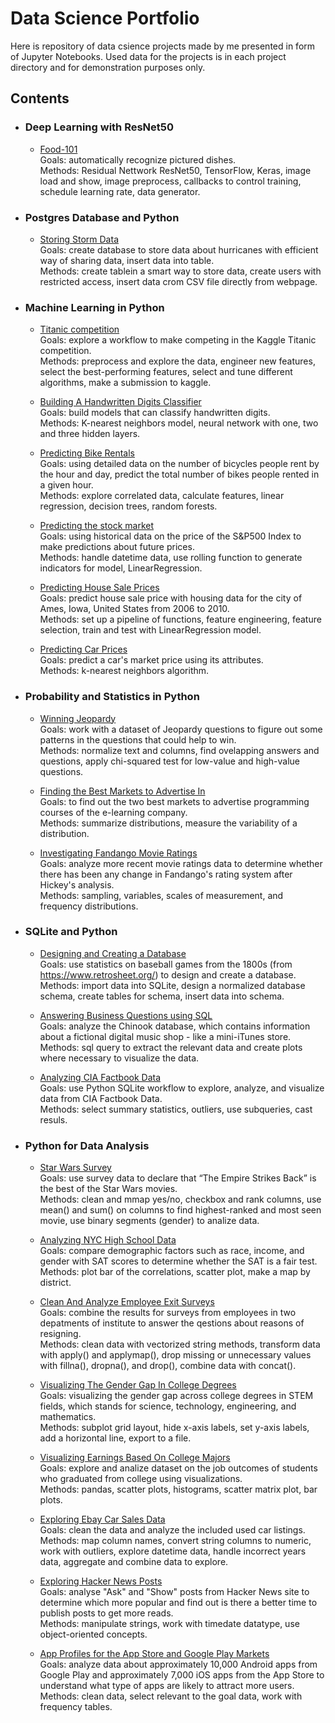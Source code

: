 # Data Science Portfolio

Here is repository of data csience projects made by me presented in form of Jupyter Notebooks. Used data for the projects is in each project directory and for demonstration purposes only.

## Contents

- ### Deep Learning with ResNet50

    - [Food-101](https://nbviewer.jupyter.org/github/liudmylaru/test-projects/blob/master/food/food_101.ipynb)\
    Goals: automatically recognize pictured dishes.\
    Methods: Residual Nettwork ResNet50, TensorFlow, Keras, image load and show, image preprocess, callbacks to control training, schedule learning rate, data generator.

- ### Postgres Database and Python

    - [Storing Storm Data](https://github.com/liudmylaru/data-science-portfolio/blob/master/21_postgres_storm_data/storm_data.ipynb)\
    Goals: create database to store data about hurricanes with efficient way of sharing data, insert data into table.\
    Methods: create tablein a smart way to store data, create users with restricted access, insert data crom CSV file directly from webpage.

- ### Machine Learning in Python

    - [Titanic competition](https://github.com/liudmylaru/data-science-portfolio/blob/master/20_datascience_workflow/titanic_for_kaggle.ipynb)\
    Goals: explore a workflow to make competing in the Kaggle Titanic competition.\
    Methods: preprocess and explore the data, engineer new features, select the best-performing features, select and tune different algorithms, make a submission to kaggle.

    - [Building A Handwritten Digits Classifier](https://github.com/liudmylaru/data-science-portfolio/blob/master/19_handwritten_digits_classifier/digits_classifier.ipynb)\
    Goals: build models that can classify handwritten digits.\
    Methods: K-nearest neighbors model, neural network with one, two and three hidden layers.
    
    - [Predicting Bike Rentals](https://github.com/liudmylaru/data-science-portfolio/blob/master/18_predict_bike_rentals/bike_rentals.ipynb)\
    Goals: using detailed data on the number of bicycles people rent by the hour and day, predict the total number of bikes people rented in a given hour.\
    Methods: explore correlated data, calculate features, linear regression, decision trees, random forests.

    - [ Predicting the stock market](https://github.com/liudmylaru/data-science-portfolio/blob/master/17_predict_stock_market/improved.py)\
    Goals: using historical data on the price of the S&P500 Index to make predictions about future prices.\
    Methods: handle datetime data, use rolling function to generate indicators for model, LinearRegression.

    - [Predicting House Sale Prices](https://github.com/liudmylaru/data-science-portfolio/blob/master/16_predict_house_sale_prices/house_sale_prices.ipynb)\
    Goals: predict house sale price with housing data for the city of Ames, Iowa, United States from 2006 to 2010.\
    Methods: set up a pipeline of functions, feature engineering, feature selection, train and test with LinearRegression model.

    - [Predicting Car Prices](https://github.com/liudmylaru/data-science-portfolio/blob/master/15_predict_car_prices/car_prices.ipynb)\
    Goals: predict a car's market price using its attributes.\
    Methods: k-nearest neighbors algorithm.

- ### Probability and Statistics in Python

    - [Winning Jeopardy](https://github.com/liudmylaru/data-science-portfolio/blob/master/14_winning_jeopardy/winning_jeopardy.ipynb)\
    Goals: work with a dataset of Jeopardy questions to figure out some patterns in the questions that could help to win.\
    Methods: normalize text and columns, find ovelapping answers and questions, apply chi-squared test for low-value and high-value questions.
    
    - [Finding the Best Markets to Advertise In](https://github.com/liudmylaru/data-science-portfolio/blob/master/13_find_best_markets_to_advertise_in/best_markets.ipynb)\
    Goals: to find out the two best markets to advertise programming courses of the e-learning company.\
    Methods: summarize distributions, measure the variability of a distribution.

    - [Investigating Fandango Movie Ratings](https://github.com/liudmylaru/data-science-portfolio/blob/master/12_fandango_movie_ratings/movie_ratings.ipynb)\
    Goals: analyze more recent movie ratings data to determine whether there has been any change in Fandango's rating system after Hickey's analysis.\
    Methods: sampling, variables, scales of measurement, and frequency distributions. 

- ### SQLite and Python

    - [Designing and Creating a Database](https://github.com/liudmylaru/data-science-portfolio/blob/master/11_design_create_batabase/create_db.ipynb)\
    Goals: use statistics on baseball games from the 1800s (from https://www.retrosheet.org/) to design and create a database.\
    Methods: import data into SQLite, design a normalized database schema, create tables for schema, insert data into schema.

    - [Answering Business Questions using SQL](https://github.com/liudmylaru/data-science-portfolio/blob/master/10_%20answer_business_questions_with_sql/%20business_q_a_with_sql.ipynb)\
    Goals: analyze the Chinook database, which contains information about a fictional digital music shop - like a mini-iTunes store.\
    Methods: sql query to extract the relevant data and create plots where necessary to visualize the data.

    - [Analyzing CIA Factbook Data](https://github.com/liudmylaru/data-science-portfolio/blob/master/09_analys_cia_factbook_with_sqlite/cia_factbook_with_sqlite.ipynb)\
    Goals: use Python SQLite workflow to explore, analyze, and visualize data from CIA Factbook Data.\
    Methods: select summary statistics, outliers, use subqueries, cast resuls.

- ### Python for Data Analysis

    - [Star Wars Survey](https://github.com/liudmylaru/data-science-portfolio/blob/master/08_star_wars_survey/star_wars_survey.ipynb)\
    Goals: use survey data to declare that “The Empire Strikes Back” is the best of the Star Wars movies.\
    Methods: clean and mmap yes/no, checkbox and rank columns, use mean() and sum() on columns to find highest-ranked and most seen movie, use binary segments (gender) to analize data.

    - [Analyzing NYC High School Data](https://github.com/liudmylaru/data-science-portfolio/blob/master/07_nyc_high_school_data/nyc_high_schools.ipynb)\
    Goals: compare demographic factors such as race, income, and gender with SAT scores to determine whether the SAT is a fair test.\
    Methods: plot bar of the correlations, scatter plot, make a map by district. 

    - [Clean And Analyze Employee Exit Surveys](https://github.com/liudmylaru/data-science-portfolio/blob/master/06_%20clean_employee_exit_surveys/clean_exit_surveys.ipynb)\
    Goals: combine the results for surveys from employees in two depatments of institute to answer the qestions about reasons of resigning.\
    Methods: clean data with vectorized string methods, transform data with apply() and applymap(), drop missing or unnecessary values with fillna(), dropna(), and drop(), combine data with concat().

    - [Visualizing The Gender Gap In College Degrees](https://github.com/liudmylaru/data-science-portfolio/blob/master/05_visualize_gender_gap_in_degree/gender_gap.ipynb)\
    Goals: visualizing the gender gap across college degrees in STEM fields, which stands for science, technology, engineering, and mathematics.\
    Methods: subplot grid layout, hide x-axis labels, set y-axis labels, add a horizontal line, export to a file.
    
    - [Visualizing Earnings Based On College Majors](https://github.com/liudmylaru/data-science-portfolio/blob/master/04_visualize_salaries_after_college/salaries_after_college.ipynb)\
    Goals: explore and analize dataset on the job outcomes of students who graduated from college using visualizations.\
    Methods: pandas, scatter plots, histograms, scatter matrix plot, bar plots.

    - [Exploring Ebay Car Sales Data](https://github.com/liudmylaru/data-science-portfolio/blob/master/03_clean_data_used_cars/used_cars.ipynb)\
    Goals: clean the data and analyze the included used car listings.\
    Methods: map column names, convert string columns to numeric, work with outliers, explore datetime data, handle incorrect years data, aggregate and combine data to explore.
    
    - [Exploring Hacker News Posts](https://github.com/liudmylaru/data-science-portfolio/blob/master/02_hacker_news/hacker_news.ipynb)\
    Goals: analyse "Ask" and "Show" posts from Hacker News site to determine which more popular and find out is there a better time to publish posts to get more reads.\
    Methods: manipulate strings, work with timedate datatype, use object-oriented concepts.
    
    - [App Profiles for the App Store and Google Play Markets](https://github.com/liudmylaru/data-science-portfolio/blob/master/01_mobile_app_profiles/mob_apps.ipynb)\
    Goals: analyze data about approximately 10,000 Android apps from Google Play and approximately 7,000 iOS apps from the App Store to understand what type of apps are likely to attract more users.\
    Methods: clean data, select relevant to the goal data, work with frequency tables.

